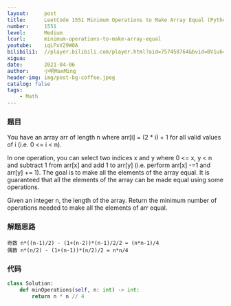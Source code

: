 ```yaml
---
layout:     post
title:      LeetCode 1551 Minimum Operations to Make Array Equal (Python)
number:     1551
level:      Medium
lcurl:      minimum-operations-to-make-array-equal
youtube:    iqLPxV29W0A
bilibili1:  //player.bilibili.com/player.html?aid=757458764&bvid=BV1u64y1S7fx&cid=320579549&page=1
xigua:      
date:       2021-04-06
author:     小明MaxMing
header-img: img/post-bg-coffee.jpeg
catalog: false
tags:
    - Math
---
```


### 题目

You have an array arr of length n where arr[i] = (2 * i) + 1 for all valid values of i (i.e. 0 <= i < n).

In one operation, you can select two indices x and y where 0 <= x, y < n and subtract 1 from arr[x] and add 1 to arr[y] (i.e. perform arr[x] -=1 and arr[y] += 1). The goal is to make all the elements of the array equal. It is guaranteed that all the elements of the array can be made equal using some operations.

Given an integer n, the length of the array. Return the minimum number of operations needed to make all the elements of arr equal.

### 解题思路
```
奇数 n*((n-1)/2) - (1+(n-2))*(n-1)/2/2 = (n*n-1)/4
偶数 n*(n/2) - (1+(n-1))*(n/2)/2 = n*n/4
```
### 代码
```python
class Solution:
    def minOperations(self, n: int) -> int:
        return n * n // 4
```
